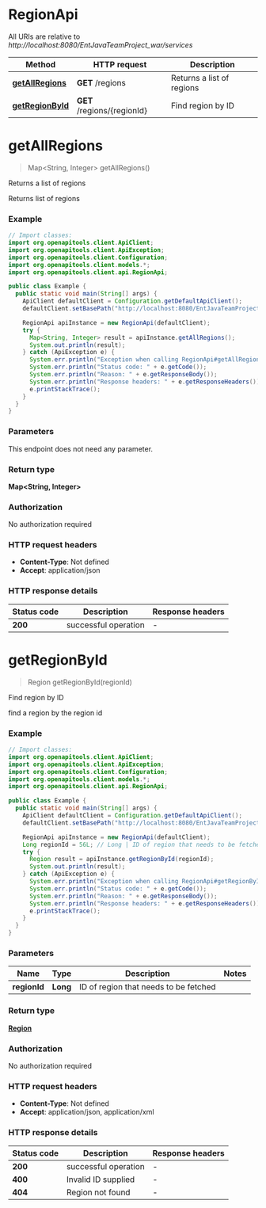 # RegionApi

All URIs are relative to *http://localhost:8080/EntJavaTeamProject_war/services*

| Method | HTTP request | Description |
|------------- | ------------- | -------------|
| [**getAllRegions**](RegionApi.md#getAllRegions) | **GET** /regions | Returns a list of regions |
| [**getRegionById**](RegionApi.md#getRegionById) | **GET** /regions/{regionId} | Find region  by ID |


<a name="getAllRegions"></a>
# **getAllRegions**
> Map&lt;String, Integer&gt; getAllRegions()

Returns a list of regions

Returns list of regions

### Example
```java
// Import classes:
import org.openapitools.client.ApiClient;
import org.openapitools.client.ApiException;
import org.openapitools.client.Configuration;
import org.openapitools.client.models.*;
import org.openapitools.client.api.RegionApi;

public class Example {
  public static void main(String[] args) {
    ApiClient defaultClient = Configuration.getDefaultApiClient();
    defaultClient.setBasePath("http://localhost:8080/EntJavaTeamProject_war/services");

    RegionApi apiInstance = new RegionApi(defaultClient);
    try {
      Map<String, Integer> result = apiInstance.getAllRegions();
      System.out.println(result);
    } catch (ApiException e) {
      System.err.println("Exception when calling RegionApi#getAllRegions");
      System.err.println("Status code: " + e.getCode());
      System.err.println("Reason: " + e.getResponseBody());
      System.err.println("Response headers: " + e.getResponseHeaders());
      e.printStackTrace();
    }
  }
}
```

### Parameters
This endpoint does not need any parameter.

### Return type

**Map&lt;String, Integer&gt;**

### Authorization

No authorization required

### HTTP request headers

 - **Content-Type**: Not defined
 - **Accept**: application/json

### HTTP response details
| Status code | Description | Response headers |
|-------------|-------------|------------------|
| **200** | successful operation |  -  |

<a name="getRegionById"></a>
# **getRegionById**
> Region getRegionById(regionId)

Find region  by ID

find a region by the region id

### Example
```java
// Import classes:
import org.openapitools.client.ApiClient;
import org.openapitools.client.ApiException;
import org.openapitools.client.Configuration;
import org.openapitools.client.models.*;
import org.openapitools.client.api.RegionApi;

public class Example {
  public static void main(String[] args) {
    ApiClient defaultClient = Configuration.getDefaultApiClient();
    defaultClient.setBasePath("http://localhost:8080/EntJavaTeamProject_war/services");

    RegionApi apiInstance = new RegionApi(defaultClient);
    Long regionId = 56L; // Long | ID of region that needs to be fetched
    try {
      Region result = apiInstance.getRegionById(regionId);
      System.out.println(result);
    } catch (ApiException e) {
      System.err.println("Exception when calling RegionApi#getRegionById");
      System.err.println("Status code: " + e.getCode());
      System.err.println("Reason: " + e.getResponseBody());
      System.err.println("Response headers: " + e.getResponseHeaders());
      e.printStackTrace();
    }
  }
}
```

### Parameters

| Name | Type | Description  | Notes |
|------------- | ------------- | ------------- | -------------|
| **regionId** | **Long**| ID of region that needs to be fetched | |

### Return type

[**Region**](Region.md)

### Authorization

No authorization required

### HTTP request headers

 - **Content-Type**: Not defined
 - **Accept**: application/json, application/xml

### HTTP response details
| Status code | Description | Response headers |
|-------------|-------------|------------------|
| **200** | successful operation |  -  |
| **400** | Invalid ID supplied |  -  |
| **404** | Region not found |  -  |


